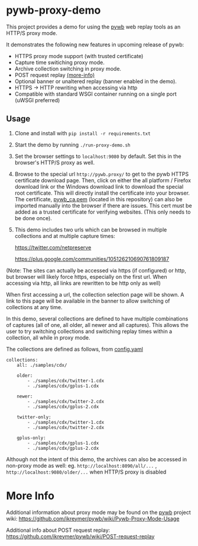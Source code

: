 pywb-proxy-demo
===============

This project provides a demo for using the [pywb](https://github.com/ikreymer/pywb) web replay tools as an HTTP/S proxy mode.

It demonstrates the following new features in upcoming release of pywb:

* HTTPS proxy mode support (with trusted certificate)
* Capture time switiching proxy mode.
* Archive collection switching in proxy mode.
* POST request replay [(more-info)](https://github.com/ikreymer/pywb/wiki/POST-request-replay)
* Optional banner or unaltered replay (banner enabled in the demo).
* HTTPS -> HTTP rewriting when accessing via http
* Compatible with standard WSGI container running on a single port (uWSGI preferred)


Usage
-----

1. Clone and install with `pip install -r requirements.txt`

2. Start the demo by running `./run-proxy-demo.sh`

3. Set the browser settings to `localhost:9080` by default. Set this in the browser's HTTP/S proxy as well.

4. Browse to the special url `http://pywb.proxy/` to get to the pywb HTTPS certificate download page. Then, click on either the all platform / Firefox download link or the Windows download link to download the special root certificate. This will directly install the certificate into your browser. The certificate, [pywb_ca.pem](https://github.com/ikreymer/pywb-proxy-demo/blob/master/ca/pywb-ca.pem) (located in this repository) can also be imported manually into the browser if there are issues. This cert must be added as a trusted certificate for verifying websites. (This only needs to be done once).

5. This demo includes two urls which can be browsed in multiple collections and at multiple capture times:

   https://twitter.com/netpreserve
   
   https://plus.google.com/communities/105126210690761809187
   
   
(Note: The sites can actually be accessed via https (if configured) or http, but browser will likely force https, especially on the first url. When accessing via http, all links are rewritten to be http only as well)

When first accessing a url, the collection selection page will be shown. A link to this page will be available in the banner to allow switching of collections at any time.

In this demo, several collections are defined to have multiple combinations of captures (all of one, all older, all newer and all captures). This allows the user to try switching collections and switiching replay times within a collection,
all while in proxy mode.

The collections are defined as follows, from [config.yaml](https://github.com/ikreymer/pywb-proxy-demo/blob/master/config.yaml)

```
collections:
    all: ./samples/cdx/

    older:
        - ./samples/cdx/twitter-1.cdx
        - ./samples/cdx/gplus-1.cdx

    newer:
        - ./samples/cdx/twitter-2.cdx
        - ./samples/cdx/gplus-2.cdx

    twitter-only:
        - ./samples/cdx/twitter-1.cdx
        - ./samples/cdx/twitter-2.cdx

    gplus-only:
        - ./samples/cdx/gplus-1.cdx
        - ./samples/cdx/gplus-2.cdx

```

Although not the intent of this demo, the archives can also be accessed in non-proxy mode as well: eg. `http://localhost:8090/all/...` , `http://localhost:9080/older/...` when HTTP/S proxy is disabled



More Info
=========

Additional information about proxy mode may be found on the [pywb](https://github.com/ikreymer/pywb) project wiki:
https://github.com/ikreymer/pywb/wiki/Pywb-Proxy-Mode-Usage

Additional info about POST request replay:
https://github.com/ikreymer/pywb/wiki/POST-request-replay
